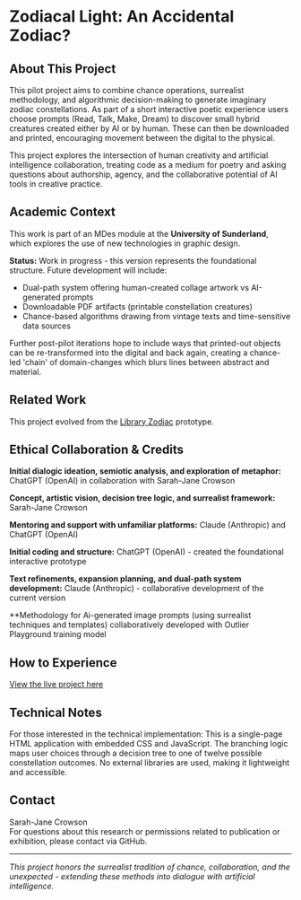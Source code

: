 # Zodiacal Light: An Accidental Zodiac?

## About This Project

This pilot project aims to combine chance operations, surrealist methodology, and algorithmic decision-making to generate imaginary zodiac constellations. As part of a short interactive poetic experience users choose prompts (Read, Talk, Make, Dream) to discover small hybrid creatures created either by AI or by human. These can then be downloaded and printed, encouraging movement between the digital to the physical.

This project explores the intersection of human creativity and artificial intelligence collaboration, treating code as a medium for poetry and asking questions about authorship, agency, and the collaborative potential of AI tools in creative practice.

## Academic Context

This work is part of an MDes module at the **University of Sunderland**, which explores the use of new technologies in graphic design.

**Status:** Work in progress - this version represents the foundational structure. Future development will include:

- Dual-path system offering human-created collage artwork vs AI-generated prompts
- Downloadable PDF artifacts (printable constellation creatures)
- Chance-based algorithms drawing from vintage texts and time-sensitive data sources

Further post-pilot iterations hope to include ways that printed-out objects can be re-transformed into the digital and back again, creating a chance-led 'chain' of domain-changes which blurs lines between abstract and material.

## Related Work

This project evolved from the [Library Zodiac]((https://sjfc.github.io/Accidental-Zodiac/)) prototype.

## Ethical Collaboration & Credits

**Initial dialogic ideation, semiotic analysis, and exploration of metaphor:** ChatGPT (OpenAI) in collaboration with Sarah-Jane Crowson

**Concept, artistic vision, decision tree logic, and surrealist framework:** Sarah-Jane Crowson

**Mentoring and support with unfamiliar platforms:** Claude (Anthropic) and ChatGPT (OpenAI)

**Initial coding and structure:** ChatGPT (OpenAI) - created the foundational interactive prototype

**Text refinements, expansion planning, and dual-path system development:** Claude (Anthropic) - collaborative development of the current version

**Methodology for Ai-generated image prompts (using surrealist techniques and templates) collaboratively developed with Outlier Playground training model

## How to Experience

[View the live project here](https://sjfc.github.io/Accidental-zodiac/)

## Technical Notes

For those interested in the technical implementation: This is a single-page HTML application with embedded CSS and JavaScript. The branching logic maps user choices through a decision tree to one of twelve possible constellation outcomes. No external libraries are used, making it lightweight and accessible.

## Contact

Sarah-Jane Crowson  
For questions about this research or permissions related to publication or exhibition, please contact via GitHub.

---

*This project honors the surrealist tradition of chance, collaboration, and the unexpected - extending these methods into dialogue with artificial intelligence.*
